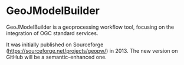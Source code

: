 # GeoJModelBuilder

GeoJModelBuilder is a geoprocessing workflow tool,  focusing on the integration of OGC standard services.

It was initially published on Sourceforge (https://sourceforge.net/projects/geopw/) in 2013. The new version on GitHub will be a semantic-enhanced one. 
